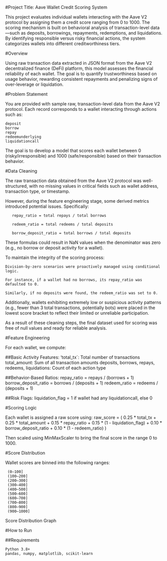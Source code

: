 #Project Title: Aave Wallet Credit Scoring System

This project evaluates individual wallets interacting with the Aave V2 protocol by assigning them a credit score ranging from 0 to 1000. 
The scoring mechanism is built on behavioral analysis of transaction-level data—such as deposits, borrowings, repayments, redemptions, and liquidations. 
By identifying responsible versus risky financial actions, the system categorizes wallets into different creditworthiness tiers.

#Overview

Using raw transaction data extracted in JSON format from the Aave V2 decentralized finance (DeFi) platform, this model assesses the financial reliability of each wallet. 
The goal is to quantify trustworthiness based on usage behavior, rewarding consistent repayments and penalizing signs of over-leverage or liquidation.

#Problem Statement

You are provided with sample raw, transaction-level data from the Aave V2 protocol. Each record corresponds to a wallet interacting through actions such as:

    deposit
    borrow
    repay
    redeemunderlying
    liquidationcall

The goal is to develop a model that scores each wallet between 0 (risky/irresponsible) and 1000 (safe/responsible) based on their transaction behavior.

#Data Cleaning

 
The raw transaction data obtained from the Aave V2 protocol was well-structured, with no missing values in critical fields such as wallet address, transaction type, or timestamp.

However, during the feature engineering stage, some derived metrics introduced potential issues. Specifically:

       repay_ratio = total repays / total borrows

       redeem_ratio = total redeems / total deposits

       borrow_deposit_ratio = total borrows / total deposits

These formulas could result in NaN values when the denominator was zero (e.g., no borrow or deposit activity for a wallet).

To maintain the integrity of the scoring process:

    Division-by-zero scenarios were proactively managed using conditional logic.

    For instance, if a wallet had no borrows, its repay_ratio was defaulted to 0.

    Similarly, if no deposits were found, the redeem_ratio was set to 0.

Additionally, wallets exhibiting extremely low or suspicious activity patterns (e.g., fewer than 3 total transactions, potentially bots) were placed in the lowest score bracket to reflect their limited or unreliable participation.

As a result of these cleaning steps, the final dataset used for scoring was free of null values and ready for reliable analysis.

#Feature Engineering

For each wallet, we compute:

##Basic Activity Features:
     ‘total_tx`: Total number of transactions
      total_amount: Sum of all transaction amounts
      deposits, borrows, repays, redeems, liquidations: Count of each action type
			
##Behavior-Based Ratios:
       repay_ratio = repays / (borrows + 1)
       borrow_deposit_ratio = borrows / (deposits + 1)
       redeem_ratio = redeems / (deposits + 1)
			 
##Risk Flags:
       liquidation_flag = 1 if wallet had any liquidationcall, else 0

#Scoring Logic

Each wallet is assigned a raw score using: raw_score = ( 0.25 * total_tx + 0.25 * total_amount + 0.15 * repay_ratio + 0.15 * (1 - liquidation_flag) + 0.10 * borrow_deposit_ratio + 0.10 * (1 - redeem_ratio) )

Then scaled using MinMaxScaler to bring the final score in the range 0 to 1000.

#Score Distribution

Wallet scores are binned into the following ranges:

     (0–100]
     (100–200]
     (200–300]
     (300–400]
     (400–500]
     (500–600]
     (600–700]
     (700–800]
     (800–900]
     (900–1000]

Score Distribution Graph

#How to Run

##Requirements

    Python 3.8+
    pandas, numpy, matplotlib, scikit-learn
	 
		 
		 
		
